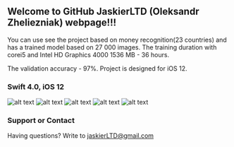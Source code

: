 ## Welcome to GitHub JaskierLTD (Oleksandr Zheliezniak) webpage!!!

You can use see the project based on money recognition(23 countries) and has a trained model based on 27 000 images.
The training duration with corei5 and Intel HD Graphics 4000 1536 MB - 36 hours.

The validation accuracy - 97%.
Project is designed for iOS 12.


### Swift 4.0, iOS 12
![alt text](https://github.com/jaskierLTD/Money-Recognition-ML-neural-network-/blob/master/Screenshot%202018-07-08%20at%2014.30.26.png)
![alt text](https://github.com/jaskierLTD/Money-Recognition-ML-neural-network-/blob/master/Screenshot%202018-07-08%20at%2014.30.43.png)
![alt text](https://github.com/jaskierLTD/Money-Recognition-ML-neural-network-/blob/master/Screenshot%202018-07-08%20at%2014.31.03.png)
![alt text](https://github.com/jaskierLTD/Money-Recognition-ML-neural-network-/blob/master/Screenshot%202018-07-08%20at%2014.31.12.png)
![alt text](https://github.com/jaskierLTD/Money-Recognition-ML-neural-network-/blob/master/Screenshot%202018-07-08%20at%2014.31.30.png)


### Support or Contact

Having questions? Write to jaskierLTD@gmail.com
